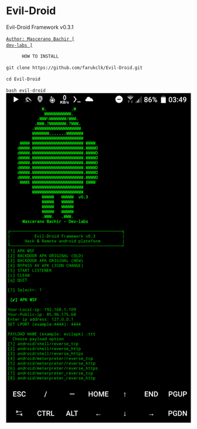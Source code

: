 # Evil-Droid
Evil-Droid Framework  v0.3.1 <p>
<code><a href="https://github.com/M4sc3r4n0">Author: Mascerano Bachir [ dev-labs ]</a></code>

          HOW TO INSTALL

<div><code>git clone https://github.com/farukclk/Evil-Droid.git</code></div></p>
<code>cd Evil-Droid</code></p>
<code>bash evil-droid</code>

<img src="https://raw.githubusercontent.com/farukclk/Evil-Droid/main/evildroid.png">
